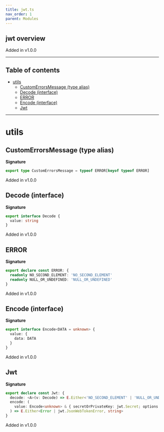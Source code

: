 ```yaml
---
title: jwt.ts
nav_order: 1
parent: Modules
---
```


## jwt overview

Added in v1.0.0

---

<h2 class="text-delta">Table of contents</h2>

- [utils](#utils)
  - [CustomErrorsMessage (type alias)](#customerrorsmessage-type-alias)
  - [Decode (interface)](#decode-interface)
  - [ERROR](#error)
  - [Encode (interface)](#encode-interface)
  - [Jwt](#jwt)

---

# utils

## CustomErrorsMessage (type alias)

**Signature**

```ts
export type CustomErrorsMessage = typeof ERROR[keyof typeof ERROR]
```

Added in v1.0.0

## Decode (interface)

**Signature**

```ts
export interface Decode {
  value: string
}
```

Added in v1.0.0

## ERROR

**Signature**

```ts
export declare const ERROR: {
  readonly NO_SECOND_ELEMENT: 'NO_SECOND_ELEMENT'
  readonly NULL_OR_UNDEFINED: 'NULL_OR_UNDEFINED'
}
```

Added in v1.0.0

## Encode (interface)

**Signature**

```ts
export interface Encode<DATA = unknown> {
  value: {
    data: DATA
  }
}
```

Added in v1.0.0

## Jwt

**Signature**

```ts
export declare const Jwt: {
  decode: <A>(v: Decode) => E.Either<'NO_SECOND_ELEMENT' | 'NULL_OR_UNDEFINED' | SyntaxError, { data: A }>
  encode: (
    value: Encode<unknown> & { secretOrPrivateKey: jwt.Secret; options: O.Option<jwt.SignOptions> }
  ) => E.Either<Error | jwt.JsonWebTokenError, string>
}
```

Added in v1.0.0
